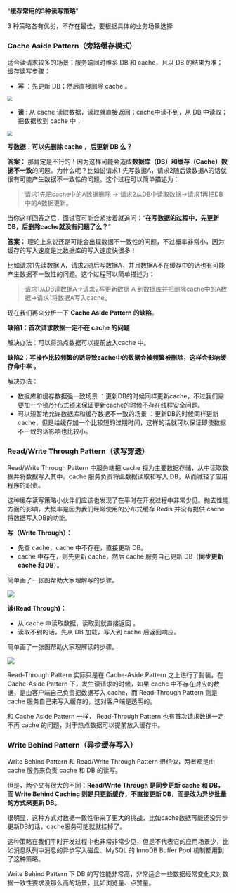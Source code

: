 
“**缓存常用的3种读写策略**”

3 种策略各有优劣，不存在最佳，要根据具体的业务场景选择

### Cache Aside Pattern（旁路缓存模式）

适合读请求较多的场景；服务端同时维系 DB 和 cache，且以 DB 的结果为准；缓存读写步骤：

- **写** ：先更新 DB；然后直接删除 cache 。

<img src="https://img-blog.csdnimg.cn/img_convert/5687fe759a1dac9ed9554d27e3a23b6d.png" style="zoom:67%;" />

- **读** : 从 cache 读取数据，读取就直接返回；cache中读不到，从 DB 中读取；把数据放到 cache 中；

<img src="https://img-blog.csdnimg.cn/img_convert/a8c18b5f5b1aed03234bcbbd8c173a87.png" style="zoom:67%;" />

**写数据：可以先删除 cache ，后更新 DB 么？**

**答案：** 那肯定是不行的！因为这样可能会造成**数据库（DB）和缓存（Cache）数据不一致**的问题。为什么呢？比如说请求1 先写数据A，请求2随后读数据A的话就很有可能产生数据不一致性的问题。这个过程可以简单描述为：

> 请求1先把cache中的A数据删除 -> 请求2从DB中读取数据->请求1再把DB中的A数据更新。

当你这样回答之后，面试官可能会紧接着就追问：“**在写数据的过程中，先更新DB，后删除cache就没有问题了么？**”

**答案：** 理论上来说还是可能会出现数据不一致性的问题，不过概率非常小，因为缓存的写入速度是比数据库的写入速度快很多！

比如请求1先读数据 A，请求2随后写数据A，并且数据A不在缓存中的话也有可能产生数据不一致性的问题。这个过程可以简单描述为：

> 请求1从DB读数据A->请求2写更新数据 A 到数据库并把删除cache中的A数据->请求1将数据A写入cache。

现在我们再来分析一下 **Cache Aside Pattern 的缺陷**。

**缺陷1：首次请求数据一定不在 cache 的问题** 

解决办法：可以将热点数据可以提前放入cache 中。

**缺陷2：写操作比较频繁的话导致cache中的数据会被频繁被删除，这样会影响缓存命中率 。**

解决办法：

- 数据库和缓存数据强一致场景 ：更新DB的时候同样更新cache，不过我们需要加一个锁/分布式锁来保证更新cache的时候不存在线程安全问题。
- 可以短暂地允许数据库和缓存数据不一致的场景 ：更新DB的时候同样更新cache，但是给缓存加一个比较短的过期时间，这样的话就可以保证即使数据不一致的话影响也比较小。

### Read/Write Through Pattern（读写穿透）

Read/Write Through Pattern 中服务端把 cache 视为主要数据存储，从中读取数据并将数据写入其中。cache 服务负责将此数据读取和写入 DB，从而减轻了应用程序的职责。

这种缓存读写策略小伙伴们应该也发现了在平时在开发过程中非常少见。抛去性能方面的影响，大概率是因为我们经常使用的分布式缓存 Redis 并没有提供 cache 将数据写入DB的功能。

**写（Write Through）：**

- 先查 cache，cache 中不存在，直接更新 DB。
- cache 中存在，则先更新 cache，然后 cache 服务自己更新 DB（**同步更新 cache 和 DB**）。

简单画了一张图帮助大家理解写的步骤。

![](https://img-blog.csdnimg.cn/20210201100340808.png?x-oss-process=image/watermark,type_ZmFuZ3poZW5naGVpdGk,shadow_10,text_aHR0cHM6Ly9ibG9nLmNzZG4ubmV0L3FxXzM0MzM3Mjcy,size_16,color_FFFFFF,t_70)

**读(Read Through)：** 

- 从 cache 中读取数据，读取到就直接返回 。
- 读取不到的话，先从 DB 加载，写入到 cache 后返回响应。

简单画了一张图帮助大家理解读的步骤。

![](https://img-blog.csdnimg.cn/img_convert/9ada757c78614934aca11306f334638d.png)

Read-Through Pattern 实际只是在 Cache-Aside Pattern 之上进行了封装。在 Cache-Aside Pattern 下，发生读请求的时候，如果 cache 中不存在对应的数据，是由客户端自己负责把数据写入 cache，而 Read-Through Pattern 则是 cache 服务自己来写入缓存的，这对客户端是透明的。

和 Cache Aside Pattern 一样， Read-Through Pattern 也有首次请求数据一定不再 cache 的问题，对于热点数据可以提前放入缓存中。

### Write Behind Pattern（异步缓存写入）

Write Behind Pattern 和 Read/Write Through Pattern 很相似，两者都是由 cache 服务来负责 cache 和 DB 的读写。

但是，两个又有很大的不同：**Read/Write Through 是同步更新 cache 和 DB，而 Write Behind Caching 则是只更新缓存，不直接更新 DB，而是改为异步批量的方式来更新 DB。**

很明显，这种方式对数据一致性带来了更大的挑战，比如cache数据可能还没异步更新DB的话，cache服务可能就就挂掉了。

这种策略在我们平时开发过程中也非常非常少见，但是不代表它的应用场景少，比如消息队列中消息的异步写入磁盘、MySQL 的 InnoDB Buffer Pool 机制都用到了这种策略。

Write Behind Pattern 下 DB 的写性能非常高，非常适合一些数据经常变化又对数据一致性要求没那么高的场景，比如浏览量、点赞量。

